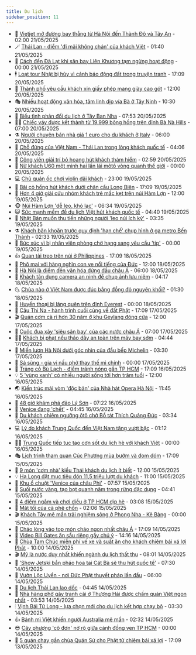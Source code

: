 ```yaml
---
title: Du lịch
sidebar_position: 11
---
```


<!-- vnexpress-du-lich:START -->
- 💂 [Vietjet mở đường bay thẳng từ Hà Nội đến Thành Đô và Tây An](https://vnexpress.net/vietjet-mo-duong-bay-thang-tu-ha-noi-den-thanh-do-va-tay-an-4888536.html) - 02:00 21/05/2025
- 🪄 [Thái Lan - điểm &#39;đi mãi không chán&#39; của khách Việt](https://vnexpress.net/thai-lan-diem-di-mai-khong-chan-cua-khach-viet-4888419.html) - 01:40 21/05/2025
- 🦅 [Cách đến Đà Lạt khi sân bay Liên Khương tạm ngừng hoạt động](https://vnexpress.net/cach-den-da-lat-khi-san-bay-lien-khuong-tam-ngung-hoat-dong-4888344.html) - 00:00 21/05/2025
- 🕴 [Loạt tour Nhật bị hủy vì cảnh báo động đất trong truyện tranh](https://vnexpress.net/loat-tour-nhat-bi-huy-vi-canh-bao-dong-dat-trong-truyen-tranh-4888481.html) - 17:09 20/05/2025
- 👀 [Thành phố yêu cầu khách xin giấy phép mang giày cao gót](https://vnexpress.net/thanh-pho-yeu-cau-khach-xin-giay-phep-mang-giay-cao-got-4888362.html) - 12:00 20/05/2025
- 🎭 [Nhiều hoạt động văn hóa, tâm linh dịp vía Bà ở Tây Ninh](https://vnexpress.net/nhieu-hoat-dong-van-hoa-tam-linh-dip-via-ba-o-tay-ninh-4888428.html) - 10:30 20/05/2025
- 🦒 [Biểu tình phản đối du lịch ở Tây Ban Nha](https://vnexpress.net/bieu-tinh-phan-doi-du-lich-o-tay-ban-nha-4888289.html) - 07:53 20/05/2025
- 👨‍🏫 [Chiếc váy được kết thành từ 19.999 bông hồng trên đỉnh Bà Nà Hills](https://vnexpress.net/chiec-vay-duoc-ket-thanh-tu-19-999-bong-hong-tren-dinh-ba-na-hills-4887610.html) - 07:00 20/05/2025
- ⚗️ [Người chuyên bán nhà giá 1 euro cho du khách ở Italy](https://vnexpress.net/nguoi-chuyen-ban-nha-gia-1-euro-cho-du-khach-o-italy-4887659.html) - 06:00 20/05/2025
- 🥸 [Chỗ đứng của Việt Nam - Thái Lan trong lòng khách quốc tế](https://vnexpress.net/cho-dung-cua-viet-nam-thai-lan-trong-long-khach-quoc-te-4888116.html) - 04:06 20/05/2025
- 🤠 [Công viên giải trí bỏ hoang hút khách thám hiểm](https://vnexpress.net/cong-vien-giai-tri-bo-hoang-hut-khach-tham-hiem-4888155.html) - 02:59 20/05/2025
- 🚀 [Nữ khách U60 một mình hai lần lái môtô vòng quanh thế giới](https://vnexpress.net/nu-khach-u60-mot-minh-hai-lan-lai-moto-vong-quanh-the-gioi-4887846.html) - 00:00 20/05/2025
- 💻 [Chủ quán ốc chơi violin đãi khách](https://video.vnexpress.net/chu-quan-oc-choi-violin-dai-khach-4887802.html) - 23:00 19/05/2025
- 💼 [Bãi cỏ hồng hút khách dưới chân cầu Long Biên](https://vnexpress.net/bai-co-hong-hut-khach-duoi-chan-cau-long-bien-4887764.html) - 17:09 19/05/2025
- 🤡 [Hơn 4 giờ giải cứu nhóm khách trẻ mắc kẹt trên núi Hàm Lợn](https://vnexpress.net/hon-4-gio-giai-cuu-nhom-khach-tre-mac-ket-tren-nui-ham-lon-4887815.html) - 12:00 19/05/2025
- 🐵 [Núi Hàm Lợn &#39;dễ leo, khó lạc&#39;](https://vnexpress.net/nui-ham-lon-de-leo-kho-lac-4887668.html) - 06:34 19/05/2025
- 😺 [Sức mạnh mềm để du lịch Việt hút khách quốc tế](https://vnexpress.net/suc-manh-mem-de-du-lich-viet-hut-khach-quoc-te-4887454.html) - 04:40 19/05/2025
- 🌈 [Nhật Bản muốn thu tiền những người &#39;leo núi ích kỷ&#39;](https://vnexpress.net/nhat-ban-muon-thu-tien-nhung-nguoi-leo-nui-ich-ky-4887630.html) - 03:35 19/05/2025
- ⚗️ [Khách băn khoăn trước quy định &#39;hạn chế&#39; chụp hình ở ga metro Bến Thành](https://vnexpress.net/khach-ban-khoan-truoc-quy-dinh-han-che-chup-hinh-o-ga-metro-ben-thanh-4887241.html) - 02:33 19/05/2025
- 👀 [Bức xúc vì bị nhân viên phòng chờ hạng sang yêu cầu &#39;tip&#39;](https://vnexpress.net/buc-xuc-vi-bi-nhan-vien-phong-cho-hang-sang-yeu-cau-tip-4887456.html) - 00:00 19/05/2025
- 👍 [Quan tài treo trên núi ở Philippines](https://vnexpress.net/quan-tai-treo-tren-nui-o-philippines-4887474.html) - 17:09 18/05/2025
- 💄 [Phô mai với hàng nghìn con ve nổi tiếng của Đức](https://vnexpress.net/pho-mai-voi-hang-nghin-con-ve-noi-tieng-cua-duc-4887408.html) - 12:00 18/05/2025
- 🥷 [Hà Nội là điểm đến văn hóa đứng đầu châu Á](https://vnexpress.net/ha-noi-la-diem-den-van-hoa-dung-dau-chau-a-4887397.html) - 06:00 18/05/2025
- 📝 [Khách tận dụng camera an ninh để chụp ảnh lưu niệm](https://vnexpress.net/khach-tan-dung-camera-an-ninh-de-chup-anh-luu-niem-4887393.html) - 04:17 18/05/2025
- 🌜 [Chùa nào ở Việt Nam được đúc bằng đồng đỏ nguyên khối?](https://vnexpress.net/chua-nao-o-viet-nam-duoc-duc-bang-dong-do-nguyen-khoi-4887228.html) - 01:30 18/05/2025
- 📝 [Huyền thoại bị lãng quên trên đỉnh Everest](https://vnexpress.net/huyen-thoai-bi-lang-quen-tren-dinh-everest-4887186.html) - 00:00 18/05/2025
- 🧰 [Câu Thi Na - hành trình cuối cùng về đất Phật](https://vnexpress.net/cau-thi-na-hanh-trinh-cuoi-cung-ve-dat-phat-4886191.html) - 17:09 17/05/2025
- 🎬 [Quán cơm cà ri hơn 30 năm ở khu Geylang đóng cửa](https://vnexpress.net/quan-com-ca-ri-hon-30-nam-o-khu-geylang-dong-cua-4887142.html) - 12:00 17/05/2025
- 🧐 [Cuộc đua xây &#39;siêu sân bay&#39; của các nước châu Á](https://vnexpress.net/cuoc-dua-xay-sieu-san-bay-cua-cac-nuoc-chau-a-4887171.html) - 07:00 17/05/2025
- 👨‍🏫 [Khách bị phạt nếu tháo dây an toàn trên máy bay sớm](https://vnexpress.net/khach-bi-phat-neu-thao-day-an-toan-tren-may-bay-som-4887156.html) - 04:44 17/05/2025
- 🦣 [Miến lươn Hà Nội dưới góc nhìn của đầu bếp Michelin](https://vnexpress.net/mien-luon-ha-noi-duoi-goc-nhin-cua-dau-bep-michelin-4886220.html) - 03:30 17/05/2025
- 🌋 [Sá sùng - gia vị nấu phở thay thế mì chính](https://vnexpress.net/sa-sung-gia-vi-nau-pho-thay-the-mi-chinh-4886694.html) - 00:00 17/05/2025
- 🦄 [Trảng cỏ Bù Lạch - điểm tránh nóng gần TP HCM](https://vnexpress.net/trang-co-bu-lach-diem-tranh-nong-gan-tp-hcm-4885767.html) - 17:09 16/05/2025
- 💡 [5 &#39;vùng xanh&#39; có nhiều người sống tới hơn trăm tuổi](https://vnexpress.net/5-vung-xanh-co-nhieu-nguoi-song-toi-hon-tram-tuoi-4886469.html) - 12:00 16/05/2025
- 🌏 [Kiến trúc mái vòm &#39;độc bản&#39; của Nhà hát Opera Hà Nội](https://vnexpress.net/kien-truc-mai-vom-doc-ban-cua-nha-hat-opera-ha-noi-4886951.html) - 11:45 16/05/2025
- 💂 [48 giờ khám phá đảo Lý Sơn](https://vnexpress.net/48-gio-kham-pha-dao-ly-son-4886665.html) - 07:22 16/05/2025
- 🤩 [Venice đang &#39;chết&#39;](https://vnexpress.net/venice-dang-chet-4886684.html) - 04:45 16/05/2025
- 💪 [Du khách chiêm ngưỡng ôtô chở Bồ tát Thích Quảng Đức](https://vnexpress.net/du-khach-chiem-nguong-oto-cho-bo-tat-thich-quang-duc-4884882.html) - 03:34 16/05/2025
- 💻 [Lý do khách Trung Quốc đến Việt Nam tăng vượt bậc](https://vnexpress.net/ly-do-khach-trung-quoc-den-viet-nam-tang-vuot-bac-4886343.html) - 01:12 16/05/2025
- 🧑‍💻 [Trung Quốc tiếp tục tạo cơn sốt du lịch hè với khách Việt](https://vnexpress.net/trung-quoc-tiep-tuc-tao-con-sot-du-lich-he-voi-khach-viet-4886274.html) - 00:00 16/05/2025
- 🎭 [Lịch trình tham quan Cúc Phương mùa bướm và đom đóm](https://vnexpress.net/lich-trinh-tham-quan-cuc-phuong-mua-buom-va-dom-dom-4885673.html) - 17:09 15/05/2025
- 🧐 [9 món &#39;cơm nhà&#39; kiểu Thái khách du lịch ít biết](https://vnexpress.net/9-mon-com-nha-kieu-thai-khach-du-lich-it-biet-4884593.html) - 12:00 15/05/2025
- 💡 [Hạ Long đặt mục tiêu đón 11,5 triệu lượt du khách](https://vnexpress.net/ha-long-dat-muc-tieu-don-11-5-trieu-luot-du-khach-4886354.html) - 11:00 15/05/2025
- 🌊 [Khu ổ chuột &#39;Venice của châu Phi&#39;](https://vnexpress.net/khu-o-chuot-venice-cua-chau-phi-4883886.html) - 07:57 15/05/2025
- 🎃 [Suối nước vàng, tạo bọt quanh năm trong rừng đặc dụng](https://vnexpress.net/suoi-nuoc-vang-tao-bot-quanh-nam-trong-rung-dac-dung-4886061.html) - 04:41 15/05/2025
- 🧠 [4 điểm ngắm và chơi diều ở TP HCM dịp hè](https://vnexpress.net/4-diem-ngam-va-choi-dieu-o-tp-hcm-dip-he-4886028.html) - 03:08 15/05/2025
- 💄 [Mặt tối của cà phê chồn](https://vnexpress.net/mat-toi-cua-ca-phe-chon-4885923.html) - 02:06 15/05/2025
- 🎬 [Khách Tây mê mẩn trải nghiệm sông ở Phong Nha - Kẻ Bàng](https://vnexpress.net/khach-tay-me-man-trai-nghiem-song-o-phong-nha-ke-bang-4885890.html) - 00:00 15/05/2025
- 🐻 [Cháo lòng vào top món cháo ngon nhất châu Á](https://vnexpress.net/chao-long-vao-top-mon-chao-ngon-nhat-chau-a-4885911.html) - 17:09 14/05/2025
- 🌝 [Video Bill Gates ăn sầu riêng gây chú ý](https://vnexpress.net/video-bill-gates-an-sau-rieng-gay-chu-y-4886063.html) - 14:16 14/05/2025
- 🤩 [Chùa Tam Chúc miễn phí vé xe và suất ăn cho khách chiêm bái xá lợi Phật](https://vnexpress.net/chua-tam-chuc-mien-phi-ve-xe-va-suat-an-cho-khach-chiem-bai-xa-loi-phat-4886008.html) - 10:00 14/05/2025
- 🎬 [Mỹ là nước duy nhất khiến ngành du lịch thất thu](https://vnexpress.net/my-la-nuoc-duy-nhat-khien-nganh-du-lich-that-thu-4885664.html) - 08:01 14/05/2025
- 🦩 [&#39;Show Jetski bắn pháo hoa tại Cát Bà sẽ thu hút quốc tế&#39;](https://vnexpress.net/show-jetski-ban-phao-hoa-tai-cat-ba-se-thu-hut-quoc-te-4885880.html) - 07:30 14/05/2025
- 🦍 [Vườn Lộc Uyển - nơi Đức Phật thuyết pháp lần đầu](https://vnexpress.net/vuon-loc-uyen-noi-duc-phat-thuyet-phap-lan-dau-4885425.html) - 06:00 14/05/2025
- 👀 [Du lịch Thái Lan lao dốc](https://vnexpress.net/du-lich-thai-lan-lao-doc-4885665.html) - 04:45 14/05/2025
- 🧰 [Nhà hàng phở gây tranh cãi ở Thượng Hải được chấm quán Việt ngon nhất](https://vnexpress.net/nha-hang-pho-gay-tranh-cai-o-thuong-hai-duoc-cham-quan-viet-ngon-nhat-4885571.html) - 03:53 14/05/2025
- 🕯 [Vịnh Bái Tử Long - lựa chọn mới cho du lịch kết hợp chạy bộ](https://vnexpress.net/vinh-bai-tu-long-lua-chon-moi-cho-du-lich-ket-hop-chay-bo-4885488.html) - 03:30 14/05/2025
- 👍 [Bánh mì Việt khiến người Australia mê mẩn](https://vnexpress.net/banh-mi-viet-khien-nguoi-australia-me-man-4885500.html) - 02:32 14/05/2025
- 😎 [Cây phượng &#39;cô đơn&#39; nở rộ giữa cánh đồng ven TP HCM](https://vnexpress.net/cay-phuong-co-don-no-ro-giua-canh-dong-ven-tp-hcm-4884839.html) - 00:00 14/05/2025
- 🐘 [5 quán chay gần chùa Quán Sứ cho Phật tử chiêm bái xá lợi](https://vnexpress.net/5-quan-chay-gan-chua-quan-su-cho-phat-tu-chiem-bai-xa-loi-4885152.html) - 17:09 13/05/2025<!-- vnexpress-du-lich:END -->
